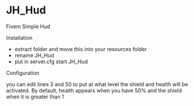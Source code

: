 # JH_Hud
Fivem Simple Hud

Installation 

- extract folder and move this into your resources folder
- rename JH_Hud
- put in server.cfg start JH_Hud 

Configuration 

you can edit lines 3 and 50 to put at what level the shield and health will be activated. By default, health appears when you have 50% and the shield when it is greater than 1
